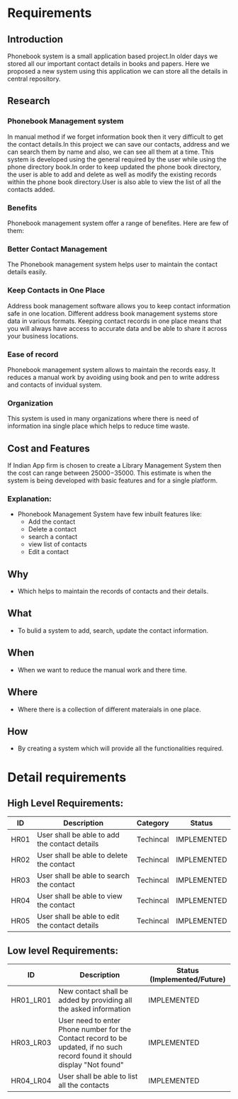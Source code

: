 # Requirements
## Introduction
Phonebook system is a small application based project.In older days we stored all our important contact details in books and papers. Here we proposed a new system using this application we can store all the details in central repository.
 
## Research
### Phonebook Management system 
In manual method if we forget information book then it very difficult to get the contact details.In this project we can save our contacts, address and we can search them by name and also, we can see all them at a time. This system is developed using the general required by the user while using the phone directory book.In order to keep updated the phone book directory, the user is able to add and delete as well as modify the existing records within the phone book directory.User is also able to view the list of all the contacts added.

### Benefits
Phonebook management system offer a range of benefites. Here are few of them: 

### Better Contact Management
The Phonebook management system helps user to maintain the contact details easily.  

### Keep Contacts in One Place
Address book management software allows you to keep contact information safe in one location. Different address book management systems store data in various formats. Keeping contact records in one place means that you will always have access to accurate data and be able to share it across your business locations.

### Ease of record
Phonebook management system allows to maintain the records easy. It reduces a manual work by avoiding using book and pen to write address and contacts of invidual system.

### Organization
This system is used in many organizations where there is need of information ina single place which helps to reduce time waste.  

## Cost and Features 
If Indian App firm is chosen to create a Library Management System then the cost can range between $25000-$35000. This estimate is when the system is being developed with basic features and for a single platform.



### Explanation:
* Phonebook Management System have few inbuilt features like:
    * Add the contact
    * Delete a contact
    * search a contact
    * view list of contacts
    * Edit a contact
     




## Why
* Which helps to maintain the records of contacts and their details.
## What
* To bulid a system to add, search, update the contact information.
## When
* When we want to reduce the manual work and there time.
## Where
* Where there is a collection of different materaials in one place.
## How
* By creating a system which will provide all the functionalities required.
# Detail requirements
## High Level Requirements: 
| ID | Description | Category | Status | 
| ----- | ----- | ------- | ---------|
| HR01 | User shall be able to add the contact details   | Techincal | IMPLEMENTED |
| HR02 | User shall be able to delete the contact | Techincal | IMPLEMENTED | 
| HR03 | User shall be able to search the contact| Techincal |  IMPLEMENTED  |
| HR04 | User shall be able to view the contact| Techincal |  IMPLEMENTED  |
| HR05 | User shall be able to edit the contact details| Techincal |  IMPLEMENTED  |


##  Low level Requirements:
 
| ID | Description | Status (Implemented/Future) |
| -------- | ---------- | ----------- | 
| HR01_LR01 | New contact shall be added by providing all the asked information |  IMPLEMENTED |                                                                                   | HR02_LR02 | If user searches for an invalid contact "No contact found" message should be displayed |  IMPLEMENTED  |
| HR03_LR03 | User need to enter Phone number for the Contact record to be updated, if no such record  found it should display "Not found"  | IMPLEMENTED  |
| HR04_LR04 | User shall be able to list all the contacts | IMPLEMENTED  |
